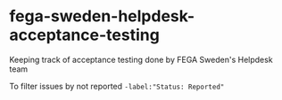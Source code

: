 # fega-sweden-helpdesk-acceptance-testing
Keeping track of acceptance testing done by FEGA Sweden's Helpdesk team

To filter issues by not reported `-label:"Status: Reported"`
